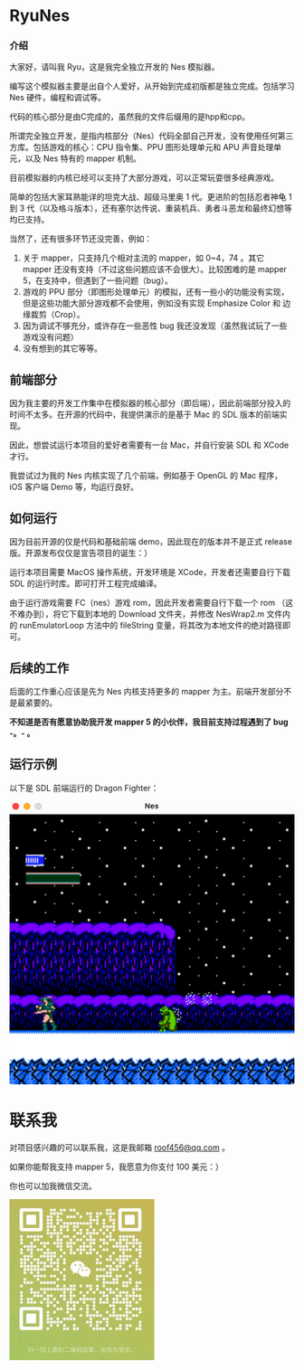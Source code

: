 # RyuNes

### 介绍

大家好，请叫我 Ryu，这是我完全独立开发的 Nes 模拟器。

编写这个模拟器主要是出自个人爱好，从开始到完成初版都是独立完成。包括学习 Nes 硬件，编程和调试等。

代码的核心部分是由C完成的，虽然我的文件后缀用的是hpp和cpp。

所谓完全独立开发，是指内核部分（Nes）代码全部自己开发，没有使用任何第三方库。包括游戏的核心：CPU 指令集、PPU 图形处理单元和 APU 声音处理单元，以及 Nes 特有的 mapper 机制。

目前模拟器的内核已经可以支持了大部分游戏，可以正常玩耍很多经典游戏。

简单的包括大家耳熟能详的坦克大战、超级马里奥 1 代。更进阶的包括忍者神龟 1 到 3 代（以及格斗版本），还有塞尔达传说、重装机兵、勇者斗恶龙和最终幻想等均已支持。

当然了，还有很多环节还没完善，例如：

1. 关于 mapper，只支持几个相对主流的 mapper，如 0~4，74 。其它 mapper 还没有支持（不过这些问题应该不会很大）。比较困难的是 mapper 5，在支持中，但遇到了一些问题（bug）。
2. 游戏的 PPU 部分（即图形处理单元）的模拟，还有一些小的功能没有实现，但是这些功能大部分游戏都不会使用，例如没有实现 Emphasize Color 和 边缘裁剪（Crop）。
3. 因为调试不够充分，或许存在一些恶性 bug 我还没发现（虽然我试玩了一些游戏没有问题）
4. 没有想到的其它等等。

## 前端部分

因为我主要的开发工作集中在模拟器的核心部分（即后端），因此前端部分投入的时间不太多。在开源的代码中，我提供演示的是基于 Mac 的 SDL 版本的前端实现。

因此，想尝试运行本项目的爱好者需要有一台 Mac，并自行安装 SDL 和 XCode 才行。

我尝试过为我的 Nes 内核实现了几个前端，例如基于 OpenGL 的 Mac 程序，iOS 客户端 Demo 等，均运行良好。


## 如何运行

因为目前开源的仅是代码和基础前端 demo，因此现在的版本并不是正式 release 版。开源发布仅仅是宣告项目的诞生：）

运行本项目需要 MacOS 操作系统，开发环境是 XCode，开发者还需要自行下载 SDL 的运行时库。即可打开工程完成编译。

由于运行游戏需要 FC（nes）游戏 rom，因此开发者需要自行下载一个 rom （这不难办到），将它下载到本地的 Download 文件夹，并修改 NesWrap2.m 文件内的 runEmulatorLoop 方法中的 fileString 变量，将其改为本地文件的绝对路径即可。

## 后续的工作

后面的工作重心应该是先为 Nes 内核支持更多的 mapper 为主。前端开发部分不是最紧要的。

**不知道是否有愿意协助我开发 mapper 5 的小伙伴，我目前支持过程遇到了 bug -。- 。**

## 运行示例

以下是 SDL 前端运行的 Dragon Fighter：

![Dragon Fighter](https://github.com/RyuNesC/RyuNes/blob/main/ryu-nes/DemoAssets/demo001.png)

# 联系我

对项目感兴趣的可以联系我，这是我邮箱 roof456@qq.com 。

如果你能帮我支持 mapper 5，我愿意为你支付 100 美元：）

你也可以加我微信交流。

![My Wechat](https://github.com/RyuNesC/RyuNes/blob/main/ryu-nes/DemoAssets/wechat.jpg)
